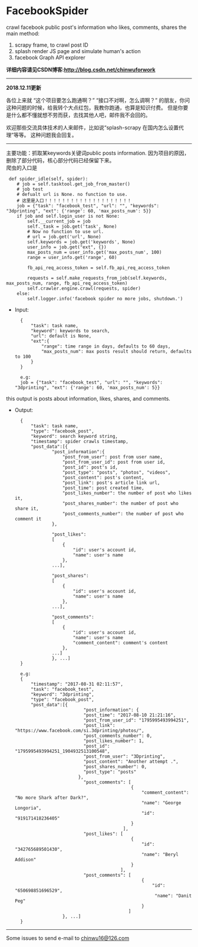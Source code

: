 # FacebookSpider
crawl facebook public post's information who likes, comments, shares
the main method: 
1. scrapy frame, to crawl post ID
2. splash render JS page and simulate human's action
3. facebook Graph API explorer

**详细内容请见CSDN博客:<http://blog.csdn.net/chinwuforwork>**

***
**2018.12.11更新**

各位上来就 “这个项目要怎么跑通啊？”  “接口不对啊，怎么调啊？” 的朋友，你问这种问题的时候，给我转个大点红包，我教你跑通，也算是知识付费。
但是你要是什么都不懂就想不劳而获，去找其他人吧，邮件我不会回的。

欢迎那些交流具体技术的人来邮件，比如说“splash-scrapy 在国内怎么设置代理”等等。 这种问题我会回复。
***


 主要功能：抓取某keywords关键词public posts information.
 因为项目的原因，删除了部分代码，核心部分代码已经保留下来。
<br />
爬虫的入口是
 
     def spider_idle(self, spider):
        # job = self.tasktool.get_job_from_master()
        # job test
        # defualt url is None. no function to use.
        # 这里是入口！！！！！！！！！！！！！！！！！！！！
        job = {"task": "facebook_test", "url": "", "keywords": "3dprinting", "ext": {'range': 60, 'max_posts_num': 5}}
        if job and self.login_user is not None:
            self.__current_job = job
            self._task = job.get('task', None)
            # Now no function to use url.
            # url = job.get('url', None)
            self.keywords = job.get('keywords', None)
            user_info = job.get("ext", {})
            max_posts_num = user_info.get('max_posts_num', 100)
            range = user_info.get('range', 60)

            fb_api_req_access_token = self.fb_api_req_access_token

            requests = self.make_requests_from_job(self.keywords, max_posts_num, range, fb_api_req_access_token)
            self.crawler.engine.crawl(requests, spider)
        else:
            self.logger.info('facebook spider no more jobs, shutdown.')
- Input:

        {
            "task": task name,
            "keyword": keywords to search,
            "url": default is None,
            "ext":{
                "range": time range in days, defaults to 60 days,
                "max_posts_num": max posts result should return, defaults to 100
            }
        }
        
        e.g:
        job = {"task": "facebook_test", "url": "", "keywords": "3dprinting", "ext": {'range': 60, 'max_posts_num': 5}}
this output is posts about information, likes, shares, and comments.

- Output:

        {   
            "task": task name,
            "type": "facebook_post",
            "keyword": search keyword string,
            "timestamp": spider crawls timestamp,
            "post_data":[{
                    "post_information":{
                        "post_from_user": post from user name,
                        "post_from_user_id": post from user id,
                        "post_id": post's id,
                        "post_type": "posts", "photos", "videos",
                        "post_content": post's content,
                        "post_link": post's article link url,
                        "post_time": post created time,
                        "post_likes_number": the number of post who likes it,
                        "post_shares_number": the number of post who share it,
                        "post_comments_number": the number of post who comment it
                    },

                    "post_likes":
                    [
                        {
                            "id": user's account id,
                            "name": user's name
                        },
                    ...],

                    "post_shares":
                    [
                        {
                            "id": user's account id,
                            "name": user's name
                        },
                    ...],

                    "post_comments":
                    [
                        {
                            "id": user's account id,
                            "name": user's name
                            "comment_content": comment's content
                        },
                    ...]
                    }, ...]    
        }

        e.g:
        {
            "timestamp": "2017-08-31 02:11:57",
            "task": "facebook_test",
            "keyword": "3dprinting",
            "type": "facebook_post",
            "post_data":[{
                                "post_information": {
                                "post_time": "2017-08-10 21:21:16",                                   
                                "post_from_user_id": "1795995493994251",
                                "post_link": "https://www.facebook.com/si.3dprinting/photos/",        
                                "post_comments_number": 0,
                                "post_likes_number": 1,
                                "post_id": "1795995493994251_1904932513100548",                       
                                "post_from_user": "3Dprinting",                                       
                                "post_content": "Another attempt .",
                                "post_shares_number": 0,
                                "post_type": "posts"                                                  
                              },
                                "post_comments": [
                                                  {
                                                      "comment_content": "No more Shark after Dark?",
                                                      "name": "George Longoria",
                                                      "id": "919171418236405"
                                                  }
                                               ],
                                "post_likes": [
                                                  {
                                                      "id": "342765689501430",
                                                      "name": "Beryl Addison"
                                                  }
                                              ],
                                "post_comments": [
                                                      {
                                                          "id": "650698851696529",
                                                           "name": "Danit Peg"
                                                      }
                                                 ]
                        }, ...]
        }           
***
Some issues to send e-mail to chinwu16@126.com
